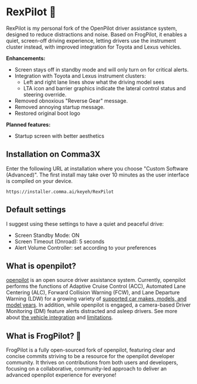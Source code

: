 # RexPilot 🦖

RexPilot is my personal fork of the OpenPilot driver assistance system, designed to reduce distractions and noise. Based on FrogPilot, it enables a quiet, screen-off driving experience, letting drivers use the instrument cluster instead, with improved integration for Toyota and Lexus vehicles.

**Enhancements:**

- Screen stays off in standby mode and will only turn on for critical alerts.
- Integration with Toyota and Lexus instrument clusters:
  - Left and right lane lines show what the driving model sees
  - LTA icon and barrier graphics indicate the lateral control status and steering override.
- Removed obnoxious "Reverse Gear" message.
- Removed annoying startup message.
- Restored original boot logo

**Planned features:**

- Startup screen with better aesthetics

## Installation on Comma3X

Enter the following URL at installation where you choose "Custom Software (Advanced)". The first install may take over 10 minutes as the user interface is compiled on your device.

```
https://installer.comma.ai/keyeh/RexPilot
```

## Default settings

I suggest using these settings to have a quiet and peaceful drive:

- Screen Standby Mode: ON
- Screen Timeout (Onroad): 5 seconds
- Alert Volume Controller: set according to your preferences

## What is openpilot?

[openpilot](http://github.com/commaai/openpilot) is an open source driver assistance system. Currently, openpilot performs the functions of Adaptive Cruise Control (ACC), Automated Lane Centering (ALC), Forward Collision Warning (FCW), and Lane Departure Warning (LDW) for a growing variety of [supported car makes, models, and model years](docs/CARS.md). In addition, while openpilot is engaged, a camera-based Driver Monitoring (DM) feature alerts distracted and asleep drivers. See more about [the vehicle integration](docs/INTEGRATION.md) and [limitations](docs/LIMITATIONS.md).

## What is FrogPilot? 🐸

FrogPilot is a fully open-sourced fork of openpilot, featuring clear and concise commits striving to be a resource for the openpilot developer community. It thrives on contributions from both users and developers, focusing on a collaborative, community-led approach to deliver an advanced openpilot experience for everyone!
